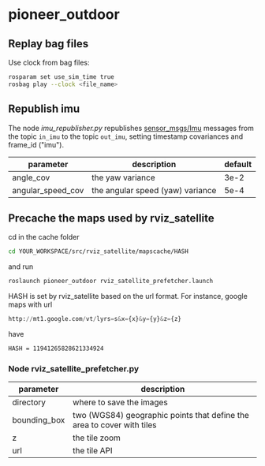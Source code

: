 # pioneer_outdoor

## Replay bag files

Use clock from bag files:

```bash
rosparam set use_sim_time true
rosbag play --clock <file_name>
```

## Republish imu

The node *imu_republisher.py* republishes [sensor_msgs/Imu](http://docs.ros.org/jade/api/sensor_msgs/html/msg/Imu.html) messages from the topic
`in_imu` to the topic `out_imu`, setting timestamp  covariances and frame_id ("imu").


| parameter     | description      | default |
| ---           | ---   | --- |
| angle_cov     | the yaw variance | 3e-2
| angular_speed_cov  | the angular speed (yaw) variance | 5e-4 |


## Precache the maps used by rviz_satellite

cd in the cache folder

```bash
cd YOUR_WORKSPACE/src/rviz_satellite/mapscache/HASH
```

and run
```bash
roslaunch pioneer_outdoor rviz_satellite_prefetcher.launch
```

HASH is set by rviz_satellite based on the url format.
For instance, google maps with url

```python
http://mt1.google.com/vt/lyrs=s&x={x}&y={y}&z={z}
```

have

```bash
HASH = 11941265828621334924
```

### Node rviz_satellite_prefetcher.py

| parameter     | description      |
| ---           | ---   |
| directory     | where to save the images |
| bounding_box  | two (WGS84) geographic points that define the area to cover with tiles
| z             | the tile zoom |
|url            | the tile API |
